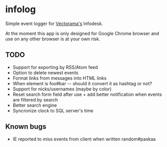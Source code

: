infolog
=======

Simple event logger for [Vectorama's](http://www.vectorama.info) Infodesk.

At the moment this app is only designed for Google Chrome browser and use on any other browser is at your own risk.

TODO
----

* Support for exporting by RSS/Atom feed
* Option to delete newest events
* Format links from messages into HTML links
* When element is foo#bar -- should it convert it as hashtag or not?
* Support for nicks/usernames (maybe by color)
* Reset search form field after use + add better notification when events are filtered by search
* Better search engine
* Syncronize clock to SQL server's time

Known bugs
----------

* IE reported to miss events from client when written random#paskaa
